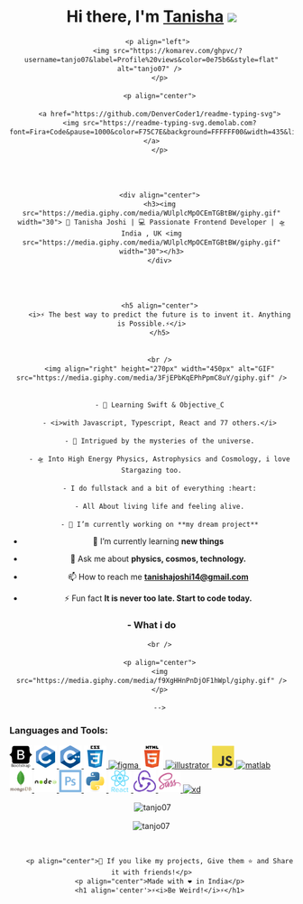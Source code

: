 
 <div align="center">                
		<h1>Hi there, I'm <a href="https:">Tanisha</a> <img src="https://media.giphy.com/media/hvRJCLFzcasrR4ia7z/giphy.gif" width="25px"> </h1>

		
		<p align="left"> 
			<img src="https://komarev.com/ghpvc/?username=tanjo07&label=Profile%20views&color=0e75b6&style=flat" alt="tanjo07" /> 
		</p>

		<p align="center">
			
		<a href="https://github.com/DenverCoder1/readme-typing-svg">
		<img src="https://readme-typing-svg.demolab.com?font=Fira+Code&pause=1000&color=F75C7E&background=FFFFFF00&width=435&lines=Hello+World!+How+you+doin%3F;+I+am+a+Physics+Scholar;++A+Passionate+Frontend+Developer;Arranging+Bits+%26+Bytes;Tech+Enthusiast;Always+learning+new+things;That's+a+lot+of+information!!"/></a>
		</p>

		
		
		
		<div align="center">
		<h3><img src="https://media.giphy.com/media/WUlplcMpOCEmTGBtBW/giphy.gif" width="30"> 🙎 Tanisha Joshi | 💻 Passionate Frontend Developer | 🛸 India , UK <img src="https://media.giphy.com/media/WUlplcMpOCEmTGBtBW/giphy.gif" width="30"></h3>
		</div>
		
		
		
		
		<h5 align="center">
		<i>⚡️ The best way to predict the future is to invent it. Anything is Possible.⚡️</i>
		</h5>
		
		
		<br />
		<img align="right" height="270px" width="450px" alt="GIF" src="https://media.giphy.com/media/3FjEPbKqEPhPpmC8uY/giphy.gif" />
		

		- 🥀 Learning Swift & Objective_C
		
		- <i>with Javascript, Typescript, React and 77 others.</i>
		
		- 🔭 Intrigued by the mysteries of the universe.
		
		- 🛸 Into High Energy Physics, Astrophysics and Cosmology, i love Stargazing too.
		
		- I do fullstack and a bit of everything :heart:
		
		- All About living life and feeling alive.

		- 🔭 I’m currently working on **my dream project**

- 🌱 I’m currently learning **new things**

- 💬 Ask me about **physics, cosmos, technology.**

- 📫 How to reach me **tanishajoshi14@gmail.com**

- ⚡ Fun fact **It is never too late. Start to code today.**

		
		
		
		
### - What i do
		
		
		<br />
		
		<p align="center">
		<img src="https://media.giphy.com/media/f9XgHHnPnDjOF1hWpl/giphy.gif" />
		</p>

		-->


<h3 align="left">Languages and Tools:</h3>
<p align="left"> <a href="https://getbootstrap.com" target="_blank" rel="noreferrer"> <img src="https://raw.githubusercontent.com/devicons/devicon/master/icons/bootstrap/bootstrap-plain-wordmark.svg" alt="bootstrap" width="40" height="40"/> </a> <a href="https://www.cprogramming.com/" target="_blank" rel="noreferrer"> <img src="https://raw.githubusercontent.com/devicons/devicon/master/icons/c/c-original.svg" alt="c" width="40" height="40"/> </a> <a href="https://www.w3schools.com/cpp/" target="_blank" rel="noreferrer"> <img src="https://raw.githubusercontent.com/devicons/devicon/master/icons/cplusplus/cplusplus-original.svg" alt="cplusplus" width="40" height="40"/> </a> <a href="https://www.w3schools.com/css/" target="_blank" rel="noreferrer"> <img src="https://raw.githubusercontent.com/devicons/devicon/master/icons/css3/css3-original-wordmark.svg" alt="css3" width="40" height="40"/> </a> <a href="https://www.figma.com/" target="_blank" rel="noreferrer"> <img src="https://www.vectorlogo.zone/logos/figma/figma-icon.svg" alt="figma" width="40" height="40"/> </a> <a href="https://www.w3.org/html/" target="_blank" rel="noreferrer"> <img src="https://raw.githubusercontent.com/devicons/devicon/master/icons/html5/html5-original-wordmark.svg" alt="html5" width="40" height="40"/> </a> <a href="https://www.adobe.com/in/products/illustrator.html" target="_blank" rel="noreferrer"> <img src="https://www.vectorlogo.zone/logos/adobe_illustrator/adobe_illustrator-icon.svg" alt="illustrator" width="40" height="40"/> </a> <a href="https://developer.mozilla.org/en-US/docs/Web/JavaScript" target="_blank" rel="noreferrer"> <img src="https://raw.githubusercontent.com/devicons/devicon/master/icons/javascript/javascript-original.svg" alt="javascript" width="40" height="40"/> </a> <a href="https://www.mathworks.com/" target="_blank" rel="noreferrer"> <img src="https://upload.wikimedia.org/wikipedia/commons/2/21/Matlab_Logo.png" alt="matlab" width="40" height="40"/> </a> <a href="https://www.mongodb.com/" target="_blank" rel="noreferrer"> <img src="https://raw.githubusercontent.com/devicons/devicon/master/icons/mongodb/mongodb-original-wordmark.svg" alt="mongodb" width="40" height="40"/> </a> <a href="https://nodejs.org" target="_blank" rel="noreferrer"> <img src="https://raw.githubusercontent.com/devicons/devicon/master/icons/nodejs/nodejs-original-wordmark.svg" alt="nodejs" width="40" height="40"/> </a> <a href="https://www.photoshop.com/en" target="_blank" rel="noreferrer"> <img src="https://raw.githubusercontent.com/devicons/devicon/master/icons/photoshop/photoshop-line.svg" alt="photoshop" width="40" height="40"/> </a> <a href="https://www.python.org" target="_blank" rel="noreferrer"> <img src="https://raw.githubusercontent.com/devicons/devicon/master/icons/python/python-original.svg" alt="python" width="40" height="40"/> </a> <a href="https://reactjs.org/" target="_blank" rel="noreferrer"> <img src="https://raw.githubusercontent.com/devicons/devicon/master/icons/react/react-original-wordmark.svg" alt="react" width="40" height="40"/> </a> <a href="https://redux.js.org" target="_blank" rel="noreferrer"> <img src="https://raw.githubusercontent.com/devicons/devicon/master/icons/redux/redux-original.svg" alt="redux" width="40" height="40"/> </a> <a href="https://sass-lang.com" target="_blank" rel="noreferrer"> <img src="https://raw.githubusercontent.com/devicons/devicon/master/icons/sass/sass-original.svg" alt="sass" width="40" height="40"/> </a> <a href="https://www.adobe.com/products/xd.html" target="_blank" rel="noreferrer"> <img src="https://cdn.worldvectorlogo.com/logos/adobe-xd.svg" alt="xd" width="40" height="40"/> </a> </p>

<p>&nbsp;<img align="center" src="https://github-readme-stats.vercel.app/api?username=tanjo07&show_icons=true&locale=en" alt="tanjo07" /></p>

<p><img align="center" src="https://github-readme-streak-stats.herokuapp.com/?user=tanjo07&" alt="tanjo07" /></p>
<br />
		
		
		<p align="center">💙 If you like my projects, Give them ⭐ and Share it with friends!</p>
		<p align="center">Made with ❤️ in India</p>
		<h1 align='center'>⚡️<i>Be Weird!</i>⚡️</h1>
